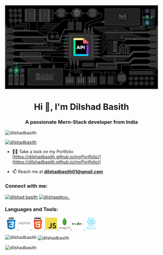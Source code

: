 ![](https://github.com/dilshadbasith/dilshadbasith/blob/main/api.gif)
<h1 align="center">Hi 👋, I'm Dilshad Basith</h1>
<h3 align="center">A passionate Mern-Stack developer from India</h3>


<p align="left"> <img src="https://komarev.com/ghpvc/?username=dilshadbasith&label=Profile%20views&color=0e75b6&style=flat" alt="dilshadbasith" /> </p>

<p align="left"> <a href="https://github.com/ryo-ma/github-profile-trophy"><img src="https://github-profile-trophy.vercel.app/?username=dilshadbasith" alt="dilshadbasith" /></a> </p>

- 👨‍💻 Take a look on my Portfolio [https://dilshadbasith.github.io/myPortfolio/](https://dilshadbasith.github.io/myPortfolio/)

- 📫 Reach me at **dilshadbasith01@gmail.com**

<h3 align="left">Connect with me:</h3>
<p align="left">
<a href="https://www.linkedin.com/in/dilshad-basith-27a25b227/" target="blank"><img align="center" src="https://raw.githubusercontent.com/rahuldkjain/github-profile-readme-generator/master/src/images/icons/Social/linked-in-alt.svg" alt="dilshad basith" height="30" width="40" /></a>
<a href="https://instagram.com/dilshaadeyy_" target="blank"><img align="center" src="https://raw.githubusercontent.com/rahuldkjain/github-profile-readme-generator/master/src/images/icons/Social/instagram.svg" alt="dilshaadeyy_" height="30" width="40" /></a>
</p>

<h3 align="left">Languages and Tools:</h3>
<p align="left"> <a href="https://www.w3schools.com/css/" target="_blank" rel="noreferrer"> <img src="https://raw.githubusercontent.com/devicons/devicon/master/icons/css3/css3-original-wordmark.svg" alt="css3" width="40" height="40"/> </a> <a href="https://expressjs.com" target="_blank" rel="noreferrer"> <img src="https://raw.githubusercontent.com/devicons/devicon/master/icons/express/express-original-wordmark.svg" alt="express" width="40" height="40"/> </a> <a href="https://www.w3.org/html/" target="_blank" rel="noreferrer"> <img src="https://raw.githubusercontent.com/devicons/devicon/master/icons/html5/html5-original-wordmark.svg" alt="html5" width="40" height="40"/> </a> <a href="https://developer.mozilla.org/en-US/docs/Web/JavaScript" target="_blank" rel="noreferrer"> <img src="https://raw.githubusercontent.com/devicons/devicon/master/icons/javascript/javascript-original.svg" alt="javascript" width="40" height="40"/> </a> <a href="https://www.mongodb.com/" target="_blank" rel="noreferrer"> <img src="https://raw.githubusercontent.com/devicons/devicon/master/icons/mongodb/mongodb-original-wordmark.svg" alt="mongodb" width="40" height="40"/> </a> <a href="https://nodejs.org" target="_blank" rel="noreferrer"> <img src="https://raw.githubusercontent.com/devicons/devicon/master/icons/nodejs/nodejs-original-wordmark.svg" alt="nodejs" width="40" height="40"/> </a> <a href="https://reactjs.org/" target="_blank" rel="noreferrer"> <img src="https://raw.githubusercontent.com/devicons/devicon/master/icons/react/react-original-wordmark.svg" alt="react" width="40" height="40"/> </a> </p>

<p><img align="left" src="https://github-readme-stats.vercel.app/api/top-langs?username=dilshadbasith&show_icons=true&locale=en&layout=compact" alt="dilshadbasith" /></p>

<p>&nbsp;<img align="center" src="https://github-readme-stats.vercel.app/api?username=dilshadbasith&show_icons=true&locale=en" alt="dilshadbasith" /></p>

<p><img align="center" src="https://github-readme-streak-stats.herokuapp.com/?user=dilshadbasith&" alt="dilshadbasith" /></p>
